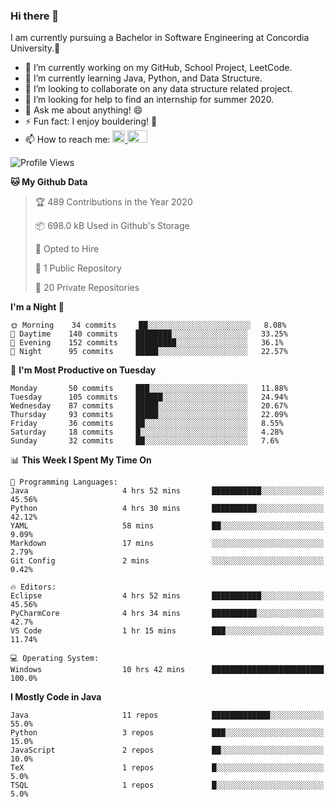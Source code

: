 ### Hi there 👋
I am currently pursuing a Bachelor in Software Engineering at Concordia University.🏫

- 🔭 I’m currently working on my GitHub, School Project, LeetCode.
- 🌱 I’m currently learning Java, Python, and Data Structure.
- 👯 I’m looking to collaborate on any data structure related project.
- 🤔 I’m looking for help to find an internship for summer 2020.
- 💬 Ask me about anything! 😄
- ⚡ Fun fact: I enjoy bouldering! 🧗‍
- 📫 How to reach me: <a href="https://www.linkedin.com/in/siu-tong-ye/" target="_blank"> <img width="20px" width="32" src="https://cdn.jsdelivr.net/npm/simple-icons@v3/icons/linkedin.svg" /> </a> <a href="mailto:SiuTongYe@gmail.com" target="_blank"> <img height="20" width="32" src="https://cdn.jsdelivr.net/npm/simple-icons@v3/icons/gmail.svg" /> </a>

<!--START_SECTION:waka-->
![Profile Views](http://img.shields.io/badge/Profile%20Views-307-blue)

**🐱 My Github Data** 

> 🏆 489 Contributions in the Year 2020
 > 
> 📦 698.0 kB Used in Github's Storage 
 > 
> 💼 Opted to Hire
 > 
> 📜 1 Public Repository 
 > 
> 🔑 20 Private Repositories 

**I'm a Night 🦉** 

```text
🌞 Morning    34 commits     ██░░░░░░░░░░░░░░░░░░░░░░░   8.08% 
🌆 Daytime    140 commits    ████████░░░░░░░░░░░░░░░░░   33.25% 
🌃 Evening    152 commits    █████████░░░░░░░░░░░░░░░░   36.1% 
🌙 Night      95 commits     █████░░░░░░░░░░░░░░░░░░░░   22.57%

```
📅 **I'm Most Productive on Tuesday** 

```text
Monday       50 commits     ███░░░░░░░░░░░░░░░░░░░░░░   11.88% 
Tuesday      105 commits    ██████░░░░░░░░░░░░░░░░░░░   24.94% 
Wednesday    87 commits     █████░░░░░░░░░░░░░░░░░░░░   20.67% 
Thursday     93 commits     █████░░░░░░░░░░░░░░░░░░░░   22.09% 
Friday       36 commits     ██░░░░░░░░░░░░░░░░░░░░░░░   8.55% 
Saturday     18 commits     █░░░░░░░░░░░░░░░░░░░░░░░░   4.28% 
Sunday       32 commits     ██░░░░░░░░░░░░░░░░░░░░░░░   7.6%

```


📊 **This Week I Spent My Time On** 

```text
💬 Programming Languages: 
Java                     4 hrs 52 mins       ███████████░░░░░░░░░░░░░░   45.56% 
Python                   4 hrs 30 mins       ██████████░░░░░░░░░░░░░░░   42.12% 
YAML                     58 mins             ██░░░░░░░░░░░░░░░░░░░░░░░   9.09% 
Markdown                 17 mins             ░░░░░░░░░░░░░░░░░░░░░░░░░   2.79% 
Git Config               2 mins              ░░░░░░░░░░░░░░░░░░░░░░░░░   0.42%

🔥 Editors: 
Eclipse                  4 hrs 52 mins       ███████████░░░░░░░░░░░░░░   45.56% 
PyCharmCore              4 hrs 34 mins       ██████████░░░░░░░░░░░░░░░   42.7% 
VS Code                  1 hr 15 mins        ███░░░░░░░░░░░░░░░░░░░░░░   11.74%

💻 Operating System: 
Windows                  10 hrs 42 mins      █████████████████████████   100.0%

```

**I Mostly Code in Java** 

```text
Java                     11 repos            █████████████░░░░░░░░░░░░   55.0% 
Python                   3 repos             ███░░░░░░░░░░░░░░░░░░░░░░   15.0% 
JavaScript               2 repos             ██░░░░░░░░░░░░░░░░░░░░░░░   10.0% 
TeX                      1 repos             █░░░░░░░░░░░░░░░░░░░░░░░░   5.0% 
TSQL                     1 repos             █░░░░░░░░░░░░░░░░░░░░░░░░   5.0%

```



<!--END_SECTION:waka-->
